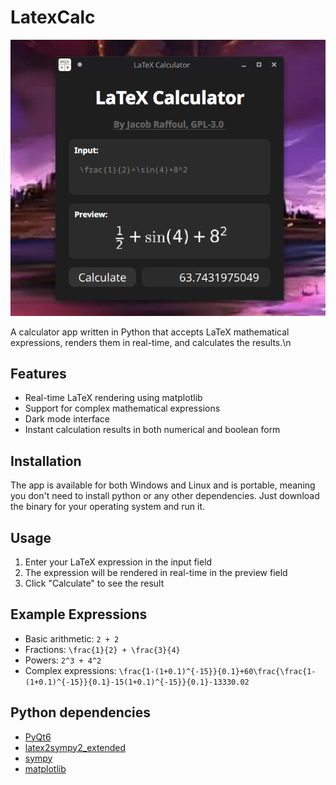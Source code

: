 # LatexCalc
![Preview of the LatexCalc app](LatexCalcPreview.png)

A calculator app written in Python that accepts LaTeX mathematical expressions, renders them in real-time, and calculates the results.\n

## Features
- Real-time LaTeX rendering using matplotlib
- Support for complex mathematical expressions
- Dark mode interface
- Instant calculation results in both numerical and boolean form

## Installation
The app is available for both Windows and Linux and is portable, meaning you don't need to install python or any other dependencies.
Just download the binary for your operating system and run it.

## Usage
1. Enter your LaTeX expression in the input field
2. The expression will be rendered in real-time in the preview field
3. Click "Calculate" to see the result

## Example Expressions
- Basic arithmetic: `2 + 2`
- Fractions: `\frac{1}{2} + \frac{3}{4}`
- Powers: `2^3 + 4^2`
- Complex expressions: `\frac{1-(1+0.1)^{-15}}{0.1}+60\frac{\frac{1-(1+0.1)^{-15}}{0.1}-15(1+0.1)^{-15}}{0.1}-13330.02`

## Python dependencies
- [PyQt6](https://pypi.org/project/PyQt6)
- [latex2sympy2_extended](https://github.com/huggingface/latex2sympy2_extended)
- [sympy](https://www.sympy.org/en/index.html)
- [matplotlib](https://matplotlib.org)